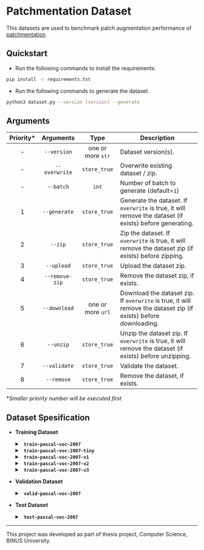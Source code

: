 # Patchmentation Dataset

This datasets are used to benchmark patch augmentation performance of [patchmentation](https://github.com/Xu-Justin/patchmentation).

## Quickstart

* Run the following commands to install the requirements.

```bash
pip install -r requirements.txt
```

* Run the following commands to generate the dataset.

```bash
python3 dataset.py --version [version] --generate
```

## Arguments

| Priority* |    Arguments   |        Type       | Description                                                                                                      |
|:---------:|:--------------:|:-----------------:|------------------------------------------------------------------------------------------------------------------|
|     -     |   `--version`  | one or more `str` | Dataset version(s).                                                                                              |
|     -     |  `--overwrite` |    `store_true`   | Overwrite existing dataset / zip.                                                                                |
|     -     |    `--batch`   |       `int`       | Number of batch to generate (default=`1`)                                                                        |
|     1     |  `--generate`  |    `store_true`   | Generate the dataset. If `overwrite` is true, it will remove the dataset (if exists) before generating.          |
|     2     |     `--zip`    |    `store_true`   | Zip the dataset. If `overwrite` is true, it will remove the dataset zip (if exists) before zipping.              |
|     3     |   `--upload`   |    `store_true`   | Upload the dataset zip.                                                                                          |
|     4     | `--remove-zip` |    `store_true`   | Remove the dataset zip, if exists.                                                                               |
|     5     |  `--download`  | one or more `url` | Download the dataset zip. If `overwrite` is true, it will remove the dataset zip (if exists) before downloading. |
|     6     |    `--unzip`   |    `store_true`   | Unzip the dataset zip. If `overwrite` is true, it will remove the dataset (if exists) before unzipping.          |
|     7     |  `--validate`  |    `store_true`   | Validate the dataset.                                                                                            |
|     8     |   `--remove`   |    `store_true`   | Remove the dataset, if exists.                                                                                   |

**Smaller priority number will be executed first*

## Dataset Spesification

* **Training Dataset**

  <details> <summary> <b> <code> train-pascal-voc-2007 </code> </b> </summary>
    
    * Number of Images: 2501
    
    * Number of Classes: 20
    
    * Source: Pascal VOC 2007 - Train
      
  </details>

  <details> <summary> <b> <code> train-pascal-voc-2007-tiny </code> </b> </summary>
    
    * Number of Images: 200
    
    * Number of Classes: 20
    
    * Source: Pascal VOC 2007 - Train
  
  </details>
  
  <details> <summary> <b> <code> train-pascal-voc-2007-v1 </code> </b> </summary>
    
    * Number of Images: 2,500
    
    * Number of Classes: 20
    
    * Source: Pascal VOC 2007 - Train

    * Actions

      * `filter.FilterWidth(50, Comparator.GreaterEqual)`
      
      * `filter.FilterHeight(50, Comparator.GreaterEqual)`
      
      * `transform.RandomResize(width_range=(50, 150), aspect_ratio=transform.Resize.AUTO_ASPECT_RATIO)`

    * Kwargs

      * `max_n_patches = 10`
  
  </details>

  <details> <summary> <b> <code> train-pascal-voc-2007-v2 </code> </b> </summary>
    
    * Number of images: 2,500
    
    * Number of Classes: 20
    
    * Source: Pascal VOC 2007 - Train

    * Actions

      * `filter.FilterWidth(50, Comparator.GreaterEqual)`
      
      * `filter.FilterHeight(50, Comparator.GreaterEqual)`
      
      * `transform.RandomResize(width_range=(50, 150), aspect_ratio=transform.Resize.AUTO_ASPECT_RATIO)`

      * `filter.FilterWidth(30, Comparator.GreaterEqual)`

      * `filter.FilterHeight(30, Comparator.GreaterEqual)`

      * `transform.SoftEdge(13, 20)`

    * Kwargs

      * `max_n_patches = 20`

      * `visibility_threshold = 1.0`
  
  </details>

    <details> <summary> <b> <code> train-pascal-voc-2007-v3 </code> </b> </summary>
    
    * Number of images: 2,500
    
    * Number of Classes: 20
    
    * Source: Pascal VOC 2007 - Train

    * Actions

      * `filter.FilterWidth(50, Comparator.GreaterEqual)`
      
      * `filter.FilterHeight(50, Comparator.GreaterEqual)`
      
      * `transform.RandomResize(width_range=(50, 150), aspect_ratio=transform.Resize.AUTO_ASPECT_RATIO)`

    * Kwargs

      * `max_n_patches = 20`

      * `visibility_threshold = 0.8`
      
      * `ratio_negative_patch = 5.0`
      
  
  </details>
  
* **Validation Dataset**
  
  <details> <summary> <b> <code> valid-pascal-voc-2007 </code> </b> </summary>
    
    * Number of Images: 2510
    
    * Number of Classes: 20
    
    * Source: Pascal VOC 2007 - Val
      
  </details>
  
* **Test Dataset**
  
  <details> <summary> <b> <code> test-pascal-voc-2007 </code> </b> </summary>
    
    * Number of Images: 4952
    
    * Number of Classes: 20
    
    * Source: Pascal VOC 2007 - Test
      
  </details>

---

This project was developed as part of thesis project, Computer Science, BINUS University.
